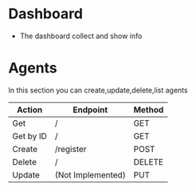 # Dashboard

- The dashboard collect and show info

# Agents
In this section you can create,update,delete,list agents

| Action      | Endpoint | Method |
| ----------- | ----------- | ----------- |
| Get         | /           | GET |
| Get by ID   | /<id>       | GET |
| Create      | /register   | POST |
| Delete      | /<id>       | DELETE |
| Update      | (Not Implemented)  | PUT |